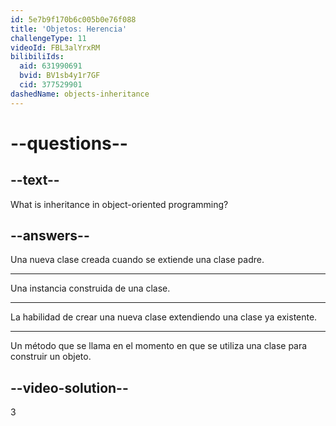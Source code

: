 ```yaml
---
id: 5e7b9f170b6c005b0e76f088
title: 'Objetos: Herencia'
challengeType: 11
videoId: FBL3alYrxRM
bilibiliIds:
  aid: 631990691
  bvid: BV1sb4y1r7GF
  cid: 377529901
dashedName: objects-inheritance
---
```


# --questions--

## --text--

What is inheritance in object-oriented programming?

## --answers--

Una nueva clase creada cuando se extiende una clase padre.

---

Una instancia construida de una clase.

---

La habilidad de crear una nueva clase extendiendo una clase ya existente.

---

Un método que se llama en el momento en que se utiliza una clase para construir un objeto.

## --video-solution--

3

